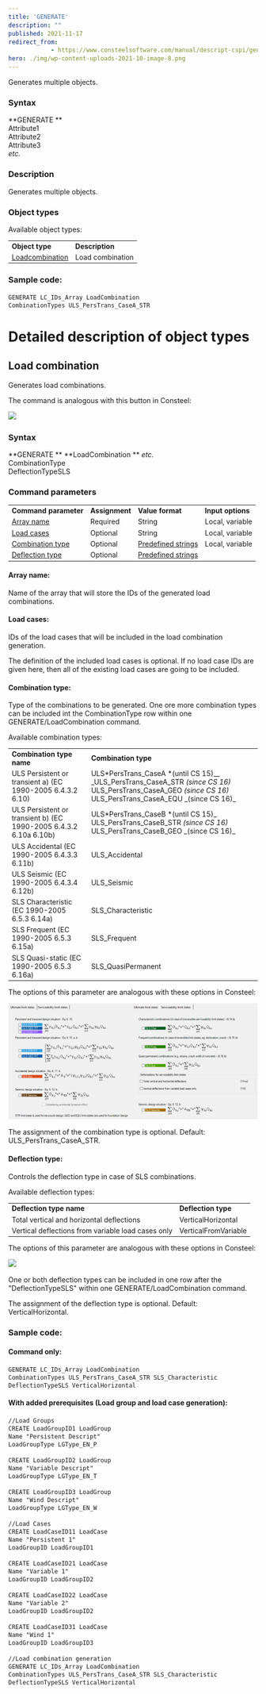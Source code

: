 ```yaml
---
title: 'GENERATE'
description: ""
published: 2021-11-17
redirect_from: 
            - https://www.consteelsoftware.com/manual/descript-cspi/generate/
hero: ./img/wp-content-uploads-2021-10-image-8.png
---
```

<!-- wp:paragraph -->

Generates multiple objects.

<!-- /wp:paragraph -->

<!-- wp:heading {"level":3} -->

### Syntax

<!-- /wp:heading -->

<!-- wp:paragraph -->

**GENERATE **  
Attribute1  
Attribute2  
Attribute3  
_etc._

<!-- /wp:paragraph -->

<!-- wp:heading {"level":3} -->

### Description

<!-- /wp:heading -->

<!-- wp:paragraph -->

Generates multiple objects.

<!-- /wp:paragraph -->

<!-- wp:heading {"level":3} -->

### Object types

<!-- /wp:heading -->

<!-- wp:paragraph -->

Available object types:

<!-- /wp:paragraph -->

<!-- wp:table {"className":"is-style-stripes"} -->

|                                      |                  |
| ------------------------------------ | ---------------- |
| **Object type**                      | **Description**  |
| [Loadcombination](#Load-combination) | Load combination |

<!-- /wp:table -->

<!-- wp:heading {"level":3} -->

### Sample code:

<!-- /wp:heading -->

<!-- wp:loos-hcb/code-block -->

```
GENERATE LC_IDs_Array LoadCombination
CombinationTypes ULS_PersTrans_CaseA_STR
```

<!-- /wp:loos-hcb/code-block -->

<!-- wp:heading {"level":1} -->

# Detailed description of object types

<!-- /wp:heading -->

<!-- wp:heading {"textAlign":"left"} -->

## Load combination

<!-- /wp:heading -->

<!-- wp:paragraph -->

Generates load combinations.

<!-- /wp:paragraph -->

<!-- wp:paragraph -->

The command is analogous with this button in Consteel:

<!-- /wp:paragraph -->

<!-- wp:image {"id":26012,"sizeSlug":"full","linkDestination":"media"} -->

[![](https://consteelsoftware.com/wp-content/uploads/2021/10/image-8.png)](./img/wp-content-uploads-2021-10-image-8.png)

<!-- /wp:image -->

<!-- wp:heading {"level":3} -->

### Syntax

<!-- /wp:heading -->

<!-- wp:paragraph -->

**GENERATE ** **LoadCombination ** _etc._  
CombinationType  
DeflectionTypeSLS

<!-- /wp:paragraph -->

<!-- wp:heading {"level":3} -->

### Command parameters

<!-- /wp:heading -->

<!-- wp:table {"className":"is-style-stripes"} -->

|                                       |                |                                              |                   |
| ------------------------------------- | -------------- | -------------------------------------------- | ----------------- |
| **Command parameter**                 | **Assignment** | **Value format**                             | **Input options** |
| [Array name](#Array-name)             | Required       | String                                       | Local, variable   |
| [Load cases](#Load-cases)             | Optional       | String                                       | Local, variable   |
| [Combination type](#Combination-type) | Optional       | [Predefined strings](#Combination-type-name) | Local, variable   |
| [Deflection type](#Deflection-type)   | Optional       | [Predefined strings](#Deflection-type-name)  |                   |

<!-- /wp:table -->

<!-- wp:heading {"level":4} -->

#### Array name:

<!-- /wp:heading -->

<!-- wp:paragraph -->

Name of the array that will store the IDs of the generated load combinations.

<!-- /wp:paragraph -->

<!-- wp:heading {"level":4} -->

#### Load cases:

<!-- /wp:heading -->

<!-- wp:paragraph -->

IDs of the load cases that will be included in the load combination generation.

<!-- /wp:paragraph -->

<!-- wp:paragraph -->

The definition of the included load cases is optional. If no load case IDs are given here, then all of the existing load cases are going to be included.

<!-- /wp:paragraph -->

<!-- wp:heading {"level":4} -->

#### Combination type:

<!-- /wp:heading -->

<!-- wp:paragraph -->

Type of the combinations to be generated. One ore more combination types can be included int the CombinationType row within one GENERATE/LoadCombination command.

<!-- /wp:paragraph -->

<!-- wp:paragraph -->

Available combination types:

<!-- /wp:paragraph -->

<!-- wp:table {"className":"is-style-stripes"} -->

|                                                                   |                                                                                                                                                                  |
| ----------------------------------------------------------------- | ---------------------------------------------------------------------------------------------------------------------------------------------------------------- |
| **Combination type name**                                         | **Combination type**                                                                                                                                             |
| ULS Persistent or transient a) (EC 1990-2005 6.4.3.2 6.10)        | ULS*PersTrans_CaseA *(until CS 15)\_\_ _ULS_PersTrans_CaseA_STR _(since CS 16)_ ULS_PersTrans_CaseA_GEO _(since CS 16)_ ULS_PersTrans_CaseA_EQU _(since CS 16)\_ |
| ULS Persistent or transient b) (EC 1990-2005 6.4.3.2 6.10a 6.10b) | ULS*PersTrans_CaseB *(until CS 15)_ ULS_PersTrans_CaseB_STR _(since CS 16)_ ULS_PersTrans_CaseB_GEO _(since CS 16)\_                                             |
| ULS Accidental (EC 1990-2005 6.4.3.3 6.11b)                       | ULS_Accidental                                                                                                                                                   |
| ULS Seismic (EC 1990-2005 6.4.3.4 6.12b)                          | ULS_Seismic                                                                                                                                                      |
| SLS Characteristic (EC 1990-2005 6.5.3 6.14a)                     | SLS_Characteristic                                                                                                                                               |
| SLS Frequent (EC 1990-2005 6.5.3 6.15a)                           | SLS_Frequent                                                                                                                                                     |
| SLS Quasi-static (EC 1990-2005 6.5.3 6.16a)                       | SLS_QuasiPermanent                                                                                                                                               |

<!-- /wp:table -->

<!-- wp:paragraph -->

The options of this parameter are analogous with these options in Consteel:

<!-- /wp:paragraph -->

<!-- wp:image {"id":43767,"sizeSlug":"large","linkDestination":"media"} -->

[![](./img/wp-content-uploads-2021-11-Kepernyokep-2022-11-30-150738-1024x476.png)](https://consteelsoftware.com/wp-content/uploads/2021/11/Kepernyokep-2022-11-30-150738.png)

<!-- /wp:image -->

<!-- wp:paragraph -->

The assignment of the combination type is optional. Default: ULS_PersTrans_CaseA_STR.

<!-- /wp:paragraph -->

<!-- wp:heading {"level":4} -->

#### Deflection type:

<!-- /wp:heading -->

<!-- wp:paragraph -->

Controls the deflection type in case of SLS combinations.

<!-- /wp:paragraph -->

<!-- wp:paragraph -->

Available deflection types:

<!-- /wp:paragraph -->

<!-- wp:table {"className":"is-style-stripes"} -->

|                                                    |                      |
| -------------------------------------------------- | -------------------- |
| **Deflection type name**                           | **Deflection type**  |
| Total vertical and horizontal deflections          | VerticalHorizontal   |
| Vertical deflections from variable load cases only | VerticalFromVariable |

<!-- /wp:table -->

<!-- wp:paragraph -->

The options of this parameter are analogous with these options in Consteel:

<!-- /wp:paragraph -->

<!-- wp:image {"id":23827,"sizeSlug":"full","linkDestination":"media"} -->

[![](https://consteelsoftware.com/wp-content/uploads/2021/08/image-75.png)](./img/wp-content-uploads-2021-08-image-75.png)

<!-- /wp:image -->

<!-- wp:paragraph -->

One or both deflection types can be included in one row after the "DeflectionTypeSLS" within one GENERATE/LoadCombination command.

<!-- /wp:paragraph -->

<!-- wp:paragraph -->

The assignment of the deflection type is optional. Default: VerticalHorizontal.

<!-- /wp:paragraph -->

<!-- wp:heading {"level":3} -->

### Sample code:

<!-- /wp:heading -->

<!-- wp:heading {"level":4} -->

#### Command only:

<!-- /wp:heading -->

<!-- wp:loos-hcb/code-block -->

```
GENERATE LC_IDs_Array LoadCombination
CombinationTypes ULS_PersTrans_CaseA_STR SLS_Characteristic
DeflectionTypeSLS VerticalHorizontal
```

<!-- /wp:loos-hcb/code-block -->

<!-- wp:heading {"level":4} -->

#### With added prerequisites (Load group and load case generation):

<!-- /wp:heading -->

<!-- wp:loos-hcb/code-block -->

```
//Load Groups
CREATE LoadGroupID1 LoadGroup
Name "Persistent Descript"
LoadGroupType LGType_EN_P

CREATE LoadGroupID2 LoadGroup
Name "Variable Descript"
LoadGroupType LGType_EN_T

CREATE LoadGroupID3 LoadGroup
Name "Wind Descript"
LoadGroupType LGType_EN_W

//Load Cases
CREATE LoadCaseID11 LoadCase
Name "Persistent 1"
LoadGroupID LoadGroupID1

CREATE LoadCaseID21 LoadCase
Name "Variable 1"
LoadGroupID LoadGroupID2

CREATE LoadCaseID22 LoadCase
Name "Variable 2"
LoadGroupID LoadGroupID2

CREATE LoadCaseID31 LoadCase
Name "Wind 1"
LoadGroupID LoadGroupID3

//Load combination generation
GENERATE LC_IDs_Array LoadCombination
CombinationTypes ULS_PersTrans_CaseA_STR SLS_Characteristic
DeflectionTypeSLS VerticalHorizontal
```

<!-- /wp:loos-hcb/code-block -->
